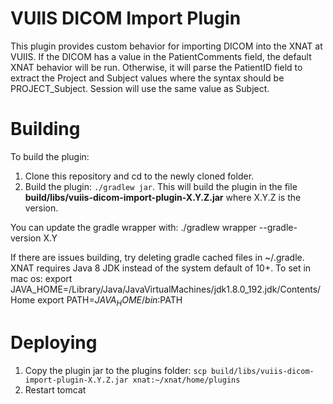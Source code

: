 # VUIIS DICOM Import Plugin #

This plugin provides custom behavior for importing DICOM into the XNAT at VUIIS.
If the DICOM has a value in the PatientComments field, the default XNAT behavior will be run. 
Otherwise, it will parse the PatientID field to extract the Project and Subject values where the syntax should be 
PROJECT_Subject. Session will use the same value as Subject.


# Building #

To build the plugin:

1. Clone this repository and cd to the newly cloned folder.
1. Build the plugin: `./gradlew jar`. This will build the plugin in the file **build/libs/vuiis-dicom-import-plugin-X.Y.Z.jar** where X.Y.Z is the version.

You can update the gradle wrapper with:
./gradlew wrapper --gradle-version X.Y

If there are issues building, try deleting gradle cached files in ~/.gradle.
XNAT requires Java 8 JDK instead of the system default of 10+. To set in mac os:
export JAVA_HOME=/Library/Java/JavaVirtualMachines/jdk1.8.0_192.jdk/Contents/Home
export PATH=$JAVA_HOME/bin:$PATH

# Deploying #

1. Copy the plugin jar to the plugins folder: `scp build/libs/vuiis-dicom-import-plugin-X.Y.Z.jar xnat:~/xnat/home/plugins`
1. Restart tomcat
